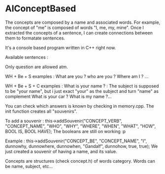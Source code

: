 # AIConceptBased

The concepts are composed by a name and associated words. For example, the concept of "me" is composed of words "I, me, my, mine". 
Once I extracted the concepts of a sentence, I can create connections between them to formatate sentences.

It's a console based program written in C++ right now.


Available sentences :

Only question are allowed atm.

WH + Be + S
examples :
What are you ?
who are you ?
Where am I ?
...

WH + Be + S + C
examples :
What is your name ? : The subject is supposed to be "your name", but i just exact "your" as the subject and turn "name" as complement
What is your car ?
What is my name ?...

You can check which answers is known by checking in memory.cpp. The init function creates all "souvenirs".

To add a souvenir :
this->addSouvenir("CONCEPT_VERB", "CONCEPT_NAME", "WHO", "WHY", "WHERE", "WHEN", "WHAT", "HOW", BOOL IS, BOOL HAVE);
The booleans are still on working :p

Example :
this->addSouvenir("CONCEPT_BE", "CONCEPT_NAME", "I", dunnowhy, dunnowhere, dunnowhen, "Gandalf", dunnohow, true, true);
We just created a souvenir of having a name, and its value.

Concepts are structures (check concept.h) of words category. Words can be name, subject, etc...

